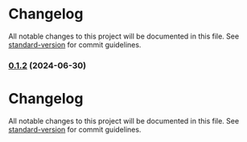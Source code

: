 # Changelog

All notable changes to this project will be documented in this file. See [standard-version](https://github.com/conventional-changelog/standard-version) for commit guidelines.

### [0.1.2](https://github.com/shinjith-dev/pomtick/compare/v0.1.1...v0.1.2) (2024-06-30)

# Changelog

All notable changes to this project will be documented in this file. See [standard-version](https://github.com/conventional-changelog/standard-version) for commit guidelines.
